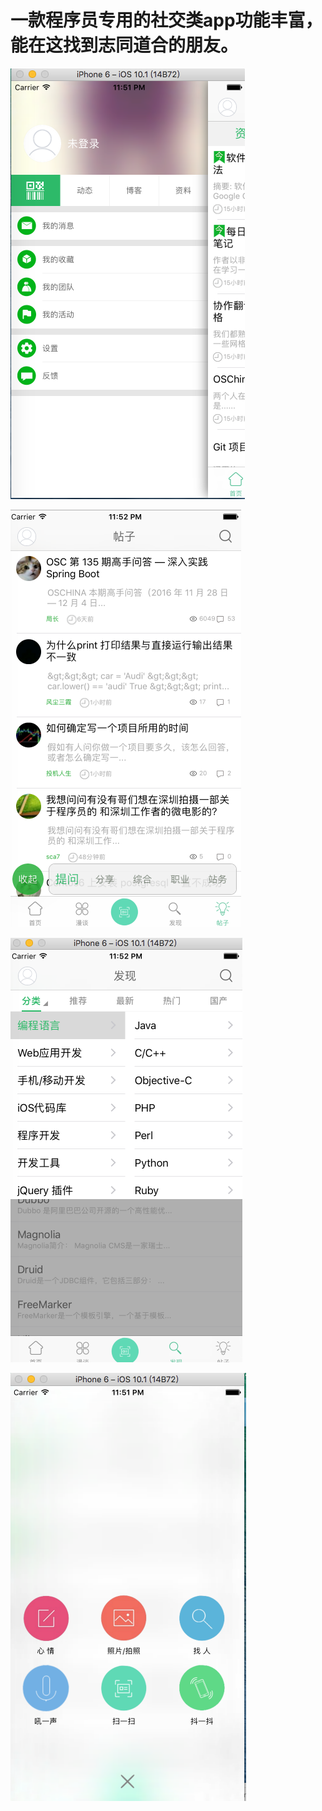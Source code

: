 # 一款程序员专用的社交类app功能丰富，能在这找到志同道合的朋友。
![](https://github.com/keithgithub/ApeTribe/blob/master/ApeTribe_6.29/ApeTribe_6.22/imageshow/2.png) 

![](https://github.com/keithgithub/ApeTribe/blob/master/ApeTribe_6.29/ApeTribe_6.22/imageshow/4.png) 

![](https://github.com/keithgithub/ApeTribe/blob/master/ApeTribe_6.29/ApeTribe_6.22/imageshow/3.png) 

![](https://github.com/keithgithub/ApeTribe/blob/master/ApeTribe_6.29/ApeTribe_6.22/imageshow/1.png) 
